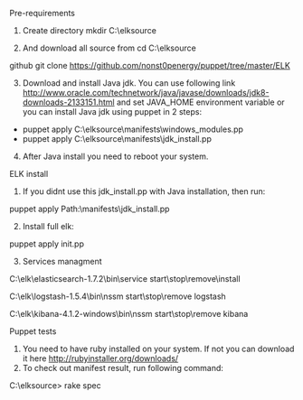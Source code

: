 Pre-requirements

1. Create directory
  mkdir C:\elksource

2. And download all source from
  cd C:\elksource

  github git clone https://github.com/nonst0penergy/puppet/tree/master/ELK

3. Download and install Java jdk. You can use following link http://www.oracle.com/technetwork/java/javase/downloads/jdk8-downloads-2133151.html and
set JAVA_HOME environment variable
or you can install Java jdk using puppet in 2 steps:

- puppet apply C:\elksource\manifests\windows_modules.pp
- puppet apply C:\elksource\manifests\jdk_install.pp

4. After Java install you need to reboot your system.

ELK install

1. If you didnt use this jdk_install.pp with Java installation, then run:

  puppet apply Path:\manifests\jdk_install.pp

2. Install full elk:

  puppet apply init.pp

3. Services managment

C:\elk\elasticsearch-1.7.2\bin\service start\stop\remove\install

C:\elk\logstash-1.5.4\bin\nssm start\stop\remove logstash

C:\elk\kibana-4.1.2-windows\bin\nssm start\stop\remove kibana

Puppet tests

1. You need to have ruby installed on your system. If not you can download it here http://rubyinstaller.org/downloads/
2. To check out manifest result, run following command:

C:\elksource> rake spec

